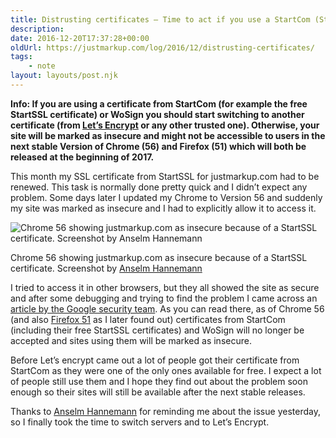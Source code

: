 ```yaml
---
title: Distrusting certificates – Time to act if you use a StartCom (StartSSL) or WoSign certificate
description: 
date: 2016-12-20T17:37:28+00:00
oldUrl: https://justmarkup.com/log/2016/12/distrusting-certificates/
tags:
    - note
layout: layouts/post.njk
---
```


**Info: If you are using a certificate from StartCom (for example the free StartSSL certificate) or WoSign you should start switching to another certificate (from [Let’s Encrypt](https://letsencrypt.org/) or any other trusted one). Otherwise, your site will be marked as insecure and might not be accessible to users in the next stable Version of Chrome (56) and Firefox (51) which will both be released at the beginning of 2017.**

This month my SSL certificate from StartSSL for justmarkup.com had to be renewed. This task is normally done pretty quick and I didn’t expect any problem. Some days later I updated my Chrome to Version 56 and suddenly my site was marked as insecure and I had to explicitly allow it to access it.

![Chrome 56 showing justmarkup.com as insecure because of a StartSSL certificate. Screenshot by  Anselm Hannemann](https://justmarkup.com/log/wp-content/uploads/2016/12/api8i4lFwL.png)

Chrome 56 showing justmarkup.com as insecure because of a StartSSL certificate. Screenshot by [Anselm Hannemann](https://twitter.com/helloanselm)

I tried to access it in other browsers, but they all showed the site as secure and after some debugging and trying to find the problem I came across an [article by the Google security team](https://security.googleblog.com/2016/10/distrusting-wosign-and-startcom.html). As you can read there, as of Chrome 56 (and also [Firefox 51](https://blog.mozilla.org/security/2016/10/24/distrusting-new-wosign-and-startcom-certificates/) as I later found out) certificates from StartCom (including their free StartSSL certificates) and WoSign will no longer be accepted and sites using them will be marked as insecure.

Before Let’s encrypt came out a lot of people got their certificate from StartCom as they were one of the only ones available for free. I expect a lot of people still use them and I hope they find out about the problem soon enough so their sites will still be available after the next stable releases.

Thanks to [Anselm Hannemann](https://twitter.com/helloanselm) for reminding me about the issue yesterday, so I finally took the time to switch servers and to Let’s Encrypt.